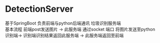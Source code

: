 # DetectionServer
基于SpringBoot 负责前端与python后端通讯
垃圾识别服务端 
<br>基本流程 前端post发送图片 -> 此服务端 通过socket 端口 将图片发送至python识别端-> 识别端识别结果返回此服务端 -> 此服务端返回至前端  
